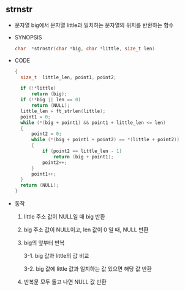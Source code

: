 ## strnstr

- 문자열 big에서 문자열 little과 일치하는 문자열의 위치를 반환하는 함수

- SYNOPSIS

  ```c
  char	*strnstr(char *big, char *little, size_t len)
  ```

- CODE

  ```c
  {
  	size_t  little_len, point1, point2;
  
  	if (!*little)
  		return (big);
  	if (!*big || len == 0)
  		return (NULL);
  	little_len = ft_strlen(little);
  	point1 = 0;
  	while (*(big + point1) && point1 + little_len <= len)
  	{
  		point2 = 0;
  		while (*(big + point1 + point2) == *(little + point2))
  		{
  			if (point2 == little_len - 1)
   				return (big + point1);
  			point2++;
  		}
  		point1++;
  	}
  	return (NULL);
  }
  ```
  
- 동작
  1. little 주소 값이 NULL일 때 big 반환

  2. big 주소 값이 NULL이고, len 값이 0 일 때, NULL 반환

  3. big의 앞부터 반복
  
     3-1. big 값과 little의 값 비교
  
     3-2. big 값에 little 값과 일치하는 값 있으면 해당 값 반환
  
  4. 반복문 모두 돌고 나면 NULL 값 반환
  